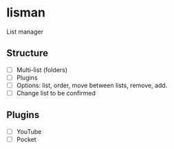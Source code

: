 # lisman
List manager

## Structure

- [ ] Multi-list (folders)
- [ ] Plugins
- [ ] Options: list, order, move between lists, remove, add.
- [ ] Change list to be confirmed

## Plugins

- [ ] YouTube
- [ ] Pocket
